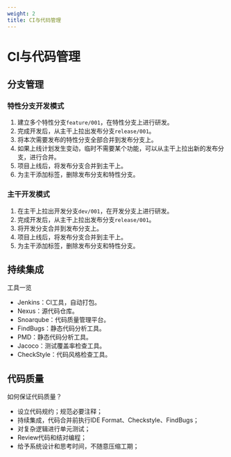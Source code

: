 ```yaml
---
weight: 2
title: CI与代码管理
---
```


# CI与代码管理

## 分支管理

### 特性分支开发模式

1. 建立多个特性分支`feature/001`，在特性分支上进行研发。
2. 完成开发后，从主干上拉出发布分支`release/001`。
3. 将本次需要发布的特性分支全部合并到发布分支上。
4. 如果上线计划发生变动，临时不需要某个功能，可以从主干上拉出新的发布分支，进行合并。
5. 项目上线后，将发布分支合并到主干上。
6. 为主干添加标签，删除发布分支和特性分支。

### 主干开发模式

1. 在主干上拉出开发分支`dev/001`，在开发分支上进行研发。
2. 完成开发后，从主干上拉出发布分支`release/001`。
3. 将开发分支合并到发布分支上。
4. 项目上线后，将发布分支合并到主干上。
5. 为主干添加标签，删除发布分支和特性分支。

## 持续集成

工具一览

- Jenkins：CI工具，自动打包。
- Nexus：源代码仓库。
- Snoarqube：代码质量管理平台。
- FindBugs：静态代码分析工具。
- PMD：静态代码分析工具。
- Jacoco：测试覆盖率检查工具。
- CheckStyle：代码风格检查工具。

## 代码质量

如何保证代码质量？
- 设立代码规约；规范必要注释；
- 持续集成，代码合并前执行IDE Format、Checkstyle、FindBugs；
- 对复杂逻辑进行单元测试；
- Review代码和结对编程；
- 给予系统设计和思考时间，不随意压缩工期；